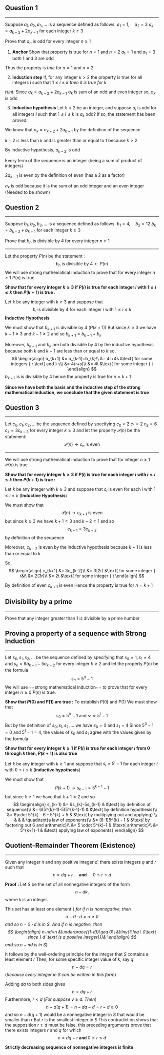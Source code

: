 ## Question 1
***
Suppose $a_{1}, a_{2}, a_{3}, \dots$ 
	is a sequence defined as follows:
		$a_{1}=1, \quad a_{2}=3$ 
		$a_{k} = a_{k+2}+2a_{k-1}$ for each integer $k \geq 3$

Prove that $a_{n}$ is odd for every integer $n\geq 1$

1. **Anchor**
Show that property is true for $n=1$ and $n=2$ 
	$a_{1}=1$ and $a_{1}=3$ 
		both $1$ and $3$ are odd

Thus the property is *tme* for $n=1$ and $n=2$

2. **Induction step**
If, for any integer $k>2$
	the property is true for all integers $i$
		such that $1\leq i\leq k$
			*then it is true for $k$* 

*Hint:* Since $a_{k}=a_{k-2}+2a_{k-1}$
	$a_{k}$ is sum of an odd and even integer
		so, $a_{k}$ is odd 

3. **Inductive hypothesis**
Let $k<2$ be an integer,
	and suppose $a_{i}$ 
		is odd
			for all integers $i$ 
				such that $1\leq i\leq k$ 
					is $a_{k}$ odd?
						if so, the statement has been proved.

We know that $a_{k} = a_{k-2}+2a_{k-1}$ 
	by the definition of the sequence

$k-2$ is less than $k$ and is greater than or equal to $1$
	because $k>2$

By inductive hypothesis,
	$a_{k-2}$ is odd

Every term of the sequence is an integer
	(being a sum of product of integers)

$2a_{k-1}$ is even by the definition of even
	(has a $2$ as a factor)

$a_{k}$ is odd 
	because it is the sum of an odd integer 
		and an even integer
			(Needed to be shown)

## Question 2
***
Suppose $b_{1}, b_{2}, b_{3}, \dots$ is a sequence defined as follows:
	$b_{1}=4, \quad b_{2}=12$
	$b_{k}=b_{k-2}+b_{k-1}$ for each integer $k\geq 3$ 

Prove that $b_{n}$ is divisible by $4$ for every integer $n\geq 1$
***
Let the property $P(n)$ be the statement :
$$b_{n} \text{ is divisible by } 4 \leftarrow P(n)$$
We will use strong mathematical induction to prove 
	that for every integer $n\geq 1$
		$P(n)$ is true

**Show that for every integer $k\geq 3$**
**if $P(i)$ is true for each integer $i$ with $1\leq i\leq k$**
**then $P(k+1)$ is true :** 

Let $k$ be any integer with $k\geq 3$
	and suppose that 
		$$b_{i} \text{ is divisible by } 4 \text{ for each integer } i \text{ with } 1\leq i\leq k$$
		**Inductive Hypothesis**

We must show that $b_{k+1}$ is divisible by $4$ ($P(k+1)$) 
But since $k\geq 3$ 
	we have $k+1\geq 3$ and $k-1\geq 2$
		and so
			$b_{k+1}=b_{k-1}+b_{k}$

Moreover, $b_{k-1}$ and $b_{k}$ are both divisible by $4$
	by the inductive hypothesis 
		because both $k$ and $k-1$ 
			are less than or equal to $k$
				so, 
$$
\begin{align}
b_{k+1} &= b_{k-1}+b_{k}\\
&= 4r+4s &\text{ for some integers } r \text{ and } s\\
&= 4(r+s)\\
&= 4t &\text{ for some integer } t 
\end{align}
$$
					$b_{k+1}$ is is divisible by $4$
						hence the property is true for $n=k+1$

**Since we have both the basis 
	and the inductive step 
		of the strong mathematical induction, 
			we conclude that the given statement is true**  

## Question 3
***
Let $c_{0}, c_{1}, c_{2}, \dots$ be the sequence 
	defined by specifying 
		$c_{0}=2$
		$c_{1}=2$ 
		$c_{2}=6$
		$c_{k}=3c_{k-3}$ for every integer $k\geq 3$
			and let the property $\mathcal{P}(n)$ be the statement:
				$$\mathcal{P}(n) \rightarrow c_{n} \text{ is even}$$
***
We will use strong mathematical induction
	to prove that for integer $n\geq 1$ 
		$\mathcal{P}(n)$ is true

**Show that for every integer $k\geq 3$
	if $P(i)$ is true for each integer $i$ 
		with $i\leq i\leq k$
			then $P(k+1)$ is true :**

Let $k$ be any integer with $k\geq 3$
	and suppose that 
		$c_{i}$ is even for each $i$ with $1\leq i\leq k$
			(**Inductive Hypothesis**)

We must show that 
	$$\mathcal{P}(n) \rightarrow c_{k+1} \text{ is even}$$
		but since $k\geq 3$ 
			we have $k+1\geq 3$ and $k-2\geq 1$ 
				and so 
					$$c_{k+1}=3c_{k-2}$$
						by definition of the sequence

Moreover, $c_{k-2}$ is even by the inductive hypothesis
	because $k-1$ is less than or equal to $k$

So, 
$$
\begin{align}
c_{k+1} &= 3c_{k-2}\\
&= 3(2r) &\text{ for some integer } r&\\
&= 2(3r)\\
&= 2t &\text{ for some integer } t
\end{align}
$$

By definition of even 
	$c_{k+1}$ is even
Hence the property is true for $n=k+1$

## Divisibility by a prime 
***
Prove that any integer greater than $1$
	is divisible by a prime number

## Proving a property of a sequence with Strong Induction
***
Let $s_{0}, s_{1}, s_{2}, \dots$
	be the sequence defined by 
		specifying that $s_{0}=1, s_{1}=4$ and $s_{k}=6a_{k-1}-5a_{k-2}$ 
			for every integer $k\geq 2$
				and let the property $P(n)$ be the formula
					$$s_{n}=5^{n}-1$$
We will use ==strong mathematical induction== to prove that 
	for every integer $n\geq 0$ 
		$P(n)$ is true.

**Show that $P(0)$ and $P(1)$ are true :** 
	To establish $P(0)$ and $P(1)$ 
		We must show that 
			$$s_{0}=5^{0}-1 \text{ and } s_{1}=5^{1}-1$$
But by the definition of $s_{0}, s_{1}, s_{2}, \dots$ 
	we have $s_{0}=0$ and $s_{1}=4$
Since $5^{0}-1=0$ and $5^{1}-1=4$,
	the values of $s_{0}$ and $s_{1}$ 
		agree with the values given by the formula

**Show that for every integer $k\geq 1$ 
	if $P(i)$ is true for each integer $i$ from $0$ through $k$
		then, $P(k+1)$ is also true**

Let $k$ be any integer with $k\geq 1$ and suppose that 
	$s_{i}=5^{i}-1$ for each integer $i$ with $0\leq i\leq k$ (**inductive hypothesis**) 

We must show that 
	$$P(k+1)\rightarrow s_{k-1}=5^{k+1}-1$$
but since $k\geq 1$ 
	we have that $k+1\geq 2$
		and so
$$
\begin{align}
s_{k+1} &= 6s_{k}-5s_{k-1} & &\text{ by definition of sequence}\\
&= 6(5^{k}-1)-5(5^{k-1}-1) & &\text{ by definition hypothesis}\\
&= 8\cdot 5^{k} - 6 - 5^{k} + 5 & &\text{ by multiplying out and applying} \\
& & & \quad\text{a law of exponents}\\
&= (6-1)5^{k} - 1 & &\text{ by factoring out 6 and arithmetic}\\
&= 5 \cdot 5^{k}-1 & &\text{ arithmetic}\\
&= 5^{k+1}-1 & &\text{ applying law of exponents}
\end{align}
$$

## Quotient-Remainder Theorem (Existence)
***
Given any integer $n$ and any positive integer $d$, 
	there exists integers $q$ and $r$ such that 
		$$n = dq + r \quad \textbf{ and } \quad 0\leq r\leq d$$

**Proof :** Let $S$ be the set of all nonnegative integers of the form
	$$n-dk,$$
			where $k$ is an integer.

This set has at least one element 
	{ *for if $n$ is nonnegative, then 
	$$n-0 \cdot d = n\geq 0$$
	and so $n-0 \cdot d$ is in $S$. And if $n$ is negative, then 
$$
\begin{align}
n-nd=n &\underbrace{(1-d)}\geq 0\\
&\tiny{{\leq \ 0\text{ since } d \text{ is a positive integer}}}&
\end{align}
$$
	and so $n-nd$ is in $S$*}

It follows by the well-ordering principle for the integer that $S$ contains a least element $r$
Then, for some specific integer value of $k$, say $q$
$$n-dq=r$$
	(*because every integer in $S$ can be written in this form*) 

Adding $dq$ to both sides gives 
$$n=dq + r$$
Furthermore, $r<d$ (*For suppose $v\geq d$. Then*)
$$n-d(q+1)=n-dq-d=r-d\geq 0$$
and so $n-d(q+1)$ 
	would be a nonnegative integer in $S$ 
		that would be smaller than $r$
But $r$ is the smallest integer in $S$ 
This contradiction shows that the supposition $r\geq d$
	must be false.
this preceding arguments prove that there exists integers $r$ and $q$ for which 
$$n=dq+r \textbf{ and } 0\leq r\leq d$$

**Strictly decreasing sequence of nonnegative integers is finite**





